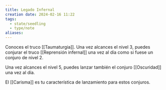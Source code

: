 ```yaml
---
title: Legado Infernal
creation date: 2024-02-16 11:22
tags:
  - state/seedling
  - type/note
aliases:
---
```

Conoces el truco [[Taumaturgia]]. 
Una vez alcances el nivel 3, puedes conjurar el truco [[Reprensión infernal]] una vez al día como si fuese un conjuro de nivel 2. 

Una vez alcances el nivel 5, puedes lanzar también el conjuro [[Oscuridad]] una vez al día. 

El [[Carisma]] es tu característica de lanzamiento para estos conjuros.

